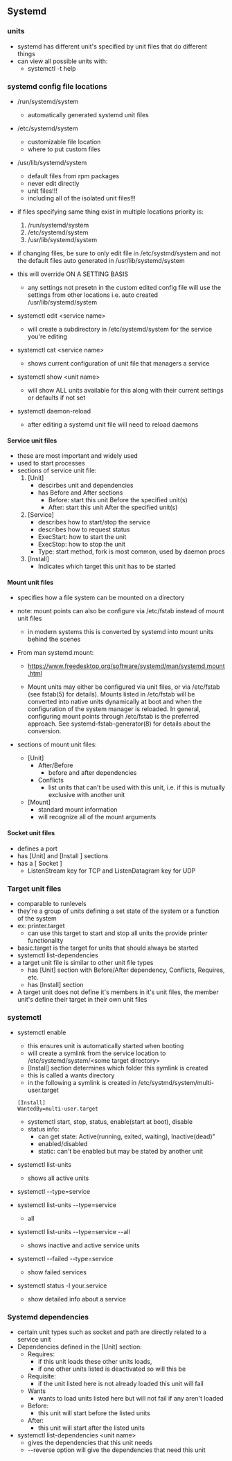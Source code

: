 ## Systemd


### units
* systemd has different unit's specified by unit files that do different things
* can view all possible units with:
    * systemctl -t help




### systemd config file locations

* /run/systemd/system
    * automatically generated systemd unit files

* /etc/systemd/system
    * customizable file location
    * where to put custom files

* /usr/lib/systemd/system
    * default files from rpm packages
    * never edit directly
    * unit files!!!
    * including all of the isolated unit files!!!


* if files specifying same thing exist in multiple locations priority is:
    1. /run/systemd/system
    1. /etc/systemd/system
    1. /usr/lib/systemd/system

* if changing files, be sure to only edit file in /etc/systmd/system and not the default files auto generated in /usr/lib/systemd/system

* this will override  ON A SETTING BASIS
    * any settings not presetn in the custom edited config file will use the settings from other locations i.e. auto created  /usr/lib/systemd/system


* systemctl edit \<service name>
    * will create a subdirectory in /etc/systemd/system for the service you're editing

* systemctl cat \<service name>
    * shows current configuration of unit file that managers a service

* systemctl show \<unit name>
    * will show ALL units available for this along with their current settings or defaults if not set

* systemctl daemon-reload
    * after editing a systemd unit file will need to reload daemons

#### Service unit files
* these are most important and widely used
* used to start processes
* sections of service unit file:
    1. \[Unit\]
        * descirbes unit and dependencies
        * has Before and After sections
            * Before: start this unit Before the specified unit(s)
            * After: start this unit After the specified unit(s)
    1. \[Service\]
        * describes how to start/stop the service 
        * describes how to request status
        * ExecStart: how to start the unit
        * ExecStop: how to stop the unit
        * Type: start method, fork is most common, used by daemon procs
    1. \[Install\]
        * Indicates which target this unit has to be started

#### Mount unit files
* specifies how a file system can be mounted on a directory
* note: mount points can also be configure via /etc/fstab instead of mount unit files
    * in modern systems this is converted by systemd into mount units behind the scenes

* From man systemd.mount:
    * https://www.freedesktop.org/software/systemd/man/systemd.mount.html

    * Mount units may either be configured via unit files, or via /etc/fstab (see fstab(5) for details). Mounts listed in /etc/fstab will be converted into native units dynamically at boot and when the configuration of the system manager is reloaded. In general, configuring mount points through /etc/fstab is the preferred approach. See systemd-fstab-generator(8) for details about the conversion.

* sections of mount unit files:
    * \[Unit\]
        * After/Before
            * before and after dependencies
        * Conflicts
            * list units that can't be used with this unit, i.e. if this is mutually exclusive with another unit
    * \[Mount\]
        * standard mount information
        * will recognize all of the mount arguments



#### Socket unit files
* defines a port
* has \[Unit\] and \[Install \] sections
* has a \[ Socket \]
    * ListenStream key for TCP and ListenDatagram key for UDP




### Target unit files
* comparable to runlevels
* they're a group of units defining a set state of the system or a function of the system
* ex: printer.target
    * can use this target to start and stop all units the provide printer functionality
* basic.target is the target for units that should always be started
* systemctl list-dependencies
* a target unit file is similar to other unit file types 
    * has \[Unit\]  section with Before/After dependency, Conflicts, Requires, etc.
    * has \[Install\] section
* A target unit does not define it's members in it's unit files, the member unit's define their target in their own unit files




### systemctl

* systemctl enable
    * this ensures unit is automatically started when booting
    * will create a symlink from the service location to /etc/systemd/system/\<some target directory>
    * \[Install\] section determines which folder this symlink is created
    * this is called a wants directory
    * in the following a symlink is created in /etc/systmd/system/multi-user.target
    
    ```
    [Install]  
    WantedBy=multi-user.target
    ``` 
 

  * systemctl start, stop, status, enable(start at boot), disable
  * status info:
    * can get state: Active(running, exited, waiting), Inactive(dead)"
    * enabled/disabled
    * static: can't be enabled but may be stated by another unit

* systemctl list-units
    * shows all active units
* systemctl --type=service
* systemctl list-units --type=service
    * all
* systemctl list-units --type=service --all
    * shows inactive and active service units
* systemctl --failed --type=service
    * show failed services
* systemctl status -l your.service
    * show detailed info about a service




### Systemd dependencies
* certain unit types such as socket and path are directly related to a service unit
* Dependencies defined in the \[Unit\] section:
    * Requires: 
        * if this unit loads these other units loads, 
        * if one other units listed is deactivated so will this be
    * Requisite:
        * if the unit listed here is not already loaded this unit will fail
    * Wants 
        * wants to load units listed here but will not fail if any aren't loaded
    * Before:  
        * this unit will start before the listed units
    * After:
        * this unit will start after the listed units
* systemctl list-dependencies \<unit name>
    * gives the dependencies that this unit needs
    * --reverse option will give the dependencies that need this unit



